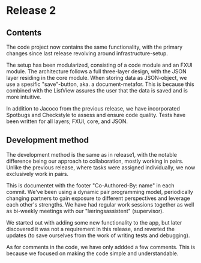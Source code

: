 # Release 2

## Contents

The code project now contains the same functionality, with the primary changes since last release revolving around infrastructure-setup.

The setup has been modularized, consisting of a code module and an FXUI module. The architecture follows a full three-layer design, with the JSON layer residing in the core module. When storing data as JSON-object, we use a spesific "save"-button, aka. a document-metafor. This is because this combined with the ListView assures the user that the data is saved and is more intuitive.

In addition to Jacoco from the previous release, we have incorporated Spotbugs and Checkstyle to assess and ensure code quality. Tests have been written for all layers; FXUI, core, and JSON.

## Development method

The development method is the same as in release1, with the notable difference being our approach to collaboration, mostly working in pairs. Unlike the previous release, where tasks were assigned individually, we now exclusively work in pairs.

This is documentet with the footer "Co-Authored-By: name" in each commit. We've been using a dynamic pair programming model, periodically changing partners to gain exposure to different perspectives and leverage each other's strengths. We have had regular work sessions together as well as bi-weekly meetings with our "læringsassistent" (supervisor).

We started out with adding some new functionality to the app, but later discovered it was not a requirement in this release, and reverted the updates (to save ourselves from the work of writing tests and debugging).

As for comments in the code, we have only addded a few comments. This is because we focused on making the code simple and understandable.
